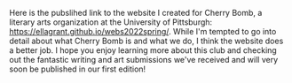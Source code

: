 Here is the pubslihed link to the website I created for Cherry Bomb, a literary arts organization at the University of Pittsburgh: 
https://ellagrant.github.io/webs2022spring/. While I'm tempted to go into detail about what Cherry Bomb is and what we do, I think the website does
a better job. I hope you enjoy learning more about this club and checking out the fantastic writing and art submissions we've received and will
very soon be published in our first edition!
